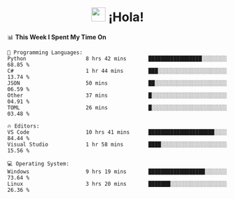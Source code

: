 <div align="center"><h1><img src="https://github.com/blackcater/blackcater/raw/main/images/Hi.gif" height="32"/> ¡Hola!</h1>
</div>

<!--START_SECTION:waka-->
📊 **This Week I Spent My Time On** 

```text
💬 Programming Languages: 
Python                   8 hrs 42 mins       █████████████████░░░░░░░░   68.85 % 
C#                       1 hr 44 mins        ███░░░░░░░░░░░░░░░░░░░░░░   13.74 % 
JSON                     50 mins             ██░░░░░░░░░░░░░░░░░░░░░░░   06.59 % 
Other                    37 mins             █░░░░░░░░░░░░░░░░░░░░░░░░   04.91 % 
TOML                     26 mins             █░░░░░░░░░░░░░░░░░░░░░░░░   03.48 % 

🔥 Editors: 
VS Code                  10 hrs 41 mins      █████████████████████░░░░   84.44 % 
Visual Studio            1 hr 58 mins        ████░░░░░░░░░░░░░░░░░░░░░   15.56 % 

💻 Operating System: 
Windows                  9 hrs 19 mins       ██████████████████░░░░░░░   73.64 % 
Linux                    3 hrs 20 mins       ███████░░░░░░░░░░░░░░░░░░   26.36 % 
```


<!--END_SECTION:waka-->